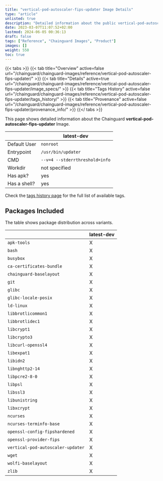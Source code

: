 ```yaml
---
title: "vertical-pod-autoscaler-fips-updater Image Details"
type: "article"
unlisted: true
description: "Detailed information about the public vertical-pod-autoscaler-fips-updater Chainguard Image."
date: 2023-03-07T11:07:52+02:00
lastmod: 2024-06-05 00:36:13
draft: false
tags: ["Reference", "Chainguard Images", "Product"]
images: []
weight: 550
toc: true
---
```


{{< tabs >}}
{{< tab title="Overview" active=false url="/chainguard/chainguard-images/reference/vertical-pod-autoscaler-fips-updater/" >}}
{{< tab title="Details" active=true url="/chainguard/chainguard-images/reference/vertical-pod-autoscaler-fips-updater/image_specs/" >}}
{{< tab title="Tags History" active=false url="/chainguard/chainguard-images/reference/vertical-pod-autoscaler-fips-updater/tags_history/" >}}
{{< tab title="Provenance" active=false url="/chainguard/chainguard-images/reference/vertical-pod-autoscaler-fips-updater/provenance_info/" >}}
{{</ tabs >}}

This page shows detailed information about the Chainguard **vertical-pod-autoscaler-fips-updater** Image.

|              | latest-dev                     |
|--------------|--------------------------------|
| Default User | `nonroot`                      |
| Entrypoint   | `/usr/bin/updater`             |
| CMD          | `--v=4 --stderrthreshold=info` |
| Workdir      | not specified                  |
| Has apk?     | yes                            |
| Has a shell? | yes                            |

Check the [tags history page](/chainguard/chainguard-images/reference/vertical-pod-autoscaler-fips-updater/tags_history/) for the full list of available tags.

## Packages Included
The table shows package distribution across variants.

|                                   | latest-dev |
|-----------------------------------|------------|
| `apk-tools`                       | X          |
| `bash`                            | X          |
| `busybox`                         | X          |
| `ca-certificates-bundle`          | X          |
| `chainguard-baselayout`           | X          |
| `git`                             | X          |
| `glibc`                           | X          |
| `glibc-locale-posix`              | X          |
| `ld-linux`                        | X          |
| `libbrotlicommon1`                | X          |
| `libbrotlidec1`                   | X          |
| `libcrypt1`                       | X          |
| `libcrypto3`                      | X          |
| `libcurl-openssl4`                | X          |
| `libexpat1`                       | X          |
| `libidn2`                         | X          |
| `libnghttp2-14`                   | X          |
| `libpcre2-8-0`                    | X          |
| `libpsl`                          | X          |
| `libssl3`                         | X          |
| `libunistring`                    | X          |
| `libxcrypt`                       | X          |
| `ncurses`                         | X          |
| `ncurses-terminfo-base`           | X          |
| `openssl-config-fipshardened`     | X          |
| `openssl-provider-fips`           | X          |
| `vertical-pod-autoscaler-updater` | X          |
| `wget`                            | X          |
| `wolfi-baselayout`                | X          |
| `zlib`                            | X          |

